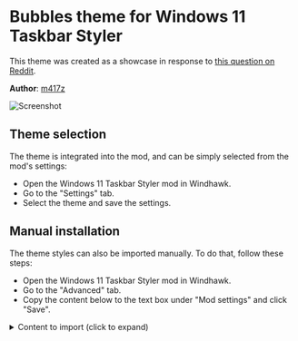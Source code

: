 # Bubbles theme for Windows 11 Taskbar Styler

This theme was created as a showcase in response to [this question on
Reddit](https://www.reddit.com/r/windows/comments/1c7522o/anyone_know_if_this_taskbar_is_possible_to_get_on/).

**Author**: [m417z](https://github.com/m417z)

![Screenshot](screenshot.png)

## Theme selection

The theme is integrated into the mod, and can be simply selected from the mod's
settings:

* Open the Windows 11 Taskbar Styler mod in Windhawk.
* Go to the "Settings" tab.
* Select the theme and save the settings.

## Manual installation

The theme styles can also be imported manually. To do that, follow these steps:

* Open the Windows 11 Taskbar Styler mod in Windhawk.
* Go to the "Advanced" tab.
* Copy the content below to the text box under "Mod settings" and click "Save".

<details>
<summary>Content to import (click to expand)</summary>

```json
{
  "controlStyles[0].target": "Rectangle#BackgroundFill",
  "controlStyles[0].styles[0]": "Fill=#EE080810",
  "controlStyles[1].target": "Taskbar.TaskListLabeledButtonPanel@RunningIndicatorStates > Border#BackgroundElement",
  "controlStyles[1].styles[0]": "Background=#303030",
  "controlStyles[1].styles[1]": "CornerRadius=20",
  "controlStyles[1].styles[2]": "Background@NoRunningIndicator=#40303030",
  "controlStyles[2].target": "Taskbar.TaskListButtonPanel@CommonStates > Border#BackgroundElement",
  "controlStyles[2].styles[0]": "Background=#303030",
  "controlStyles[2].styles[1]": "CornerRadius=20",
  "controlStyles[2].styles[2]": "Background@ActivePointerOver=#202020",
  "controlStyles[2].styles[3]": "Background@InactivePointerOver=#202020",
  "controlStyles[2].styles[4]": "Background@ActivePressed=#101010",
  "controlStyles[2].styles[5]": "Background@InactivePressed=#101010",
  "controlStyles[3].target": "Grid#SystemTrayFrameGrid",
  "controlStyles[3].styles[0]": "Background=#303030",
  "controlStyles[3].styles[1]": "CornerRadius=20",
  "controlStyles[3].styles[2]": "Margin=0,5,4,5",
  "controlStyles[3].styles[3]": "Padding=10,0,0,0",
  "controlStyles[4].target": "Taskbar.TaskListLabeledButtonPanel@CommonStates > Rectangle#RunningIndicator",
  "controlStyles[4].styles[0]": "Width=40",
  "controlStyles[4].styles[1]": "Height=40",
  "controlStyles[4].styles[2]": "Stroke@InactivePointerOver=#75A8E6",
  "controlStyles[4].styles[3]": "Stroke@InactivePressed=#7CB1F2",
  "controlStyles[4].styles[4]": "Stroke@ActiveNormal=#5F87B9",
  "controlStyles[4].styles[5]": "Stroke@ActivePointerOver=#75A8E6",
  "controlStyles[4].styles[6]": "Stroke@ActivePressed=#7CB1F2",
  "controlStyles[4].styles[7]": "Fill=Transparent",
  "controlStyles[4].styles[8]": "RadiusX=20",
  "controlStyles[4].styles[9]": "RadiusY=20",
  "controlStyles[4].styles[10]": "StrokeThickness=3",
  "controlStyles[4].styles[11]": "Margin=0",
  "controlStyles[4].styles[12]": "Stroke@MultiWindowPointerOver=#CCCCDD",
  "controlStyles[4].styles[13]": "Stroke@MultiWindowPressed=White",
  "controlStyles[4].styles[14]": "Stroke@MultiWindowActive=#BBBBCC",
  "controlStyles[4].styles[15]": "Fill@MultiWindowNormal=#88AAAABB",
  "controlStyles[4].styles[16]": "Fill@MultiWindowPointerOver=#88AAAABB",
  "controlStyles[4].styles[17]": "Fill@MultiWindowActive=#88AAAABB",
  "controlStyles[4].styles[18]": "Fill@MultiWindowPressed=#88AAAABB",
  "controlStyles[5].target": "TextBlock#TimeInnerTextBlock",
  "controlStyles[5].styles[0]": "Foreground=White",
  "controlStyles[6].target": "TextBlock#DateInnerTextBlock",
  "controlStyles[6].styles[0]": "Foreground=White",
  "controlStyles[7].target": "SystemTray.TextIconContent > Grid > SystemTray.AdaptiveTextBlock#Base > TextBlock",
  "controlStyles[7].styles[0]": "Foreground=White",
  "controlStyles[8].target": "Taskbar.TaskListLabeledButtonPanel > TextBlock#LabelControl",
  "controlStyles[8].styles[0]": "Margin=4,0,0,0",
  "controlStyles[8].styles[1]": "Foreground=White",
  "controlStyles[9].target": "Taskbar.SearchBoxButton",
  "controlStyles[9].styles[0]": "Height=48",
  "controlStyles[9].styles[1]": "Margin=0,-2,0,0",
  "controlStyles[10].target": "TextBlock#SearchBoxTextBlock",
  "controlStyles[10].styles[0]": "Foreground=White",
  "controlStyles[11].target": "Border#MultiWindowElement",
  "controlStyles[11].styles[0]": "Height=0",
  "controlStyles[12].target": "Grid#OverflowRootGrid > Border",
  "controlStyles[12].styles[0]": "Background=#EE080810",
  "controlStyles[12].styles[1]": "BorderBrush=#303030",
  "controlStyles[12].styles[2]": "BorderThickness=2.5"
}
```
</details>
